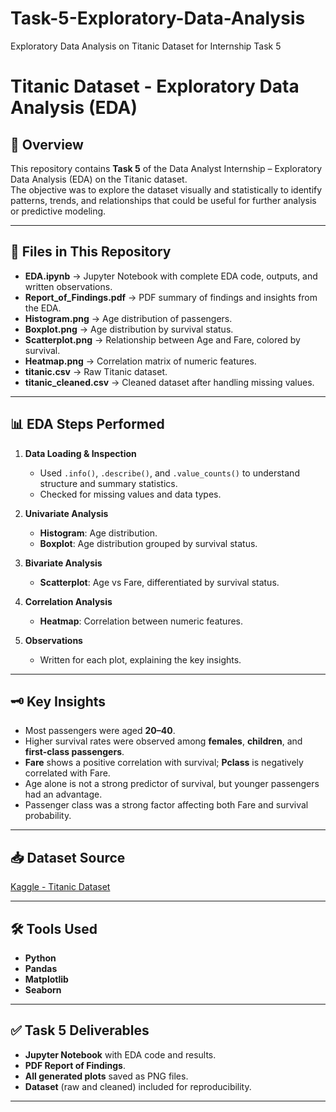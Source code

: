 # Task-5-Exploratory-Data-Analysis
Exploratory Data Analysis on Titanic Dataset for Internship Task 5 

# Titanic Dataset - Exploratory Data Analysis (EDA)

## 📌 Overview
This repository contains **Task 5** of the Data Analyst Internship – Exploratory Data Analysis (EDA) on the Titanic dataset.  
The objective was to explore the dataset visually and statistically to identify patterns, trends, and relationships that could be useful for further analysis or predictive modeling.

---

## 📂 Files in This Repository
- **EDA.ipynb** → Jupyter Notebook with complete EDA code, outputs, and written observations.
- **Report_of_Findings.pdf** → PDF summary of findings and insights from the EDA.
- **Histogram.png** → Age distribution of passengers.
- **Boxplot.png** → Age distribution by survival status.
- **Scatterplot.png** → Relationship between Age and Fare, colored by survival.
- **Heatmap.png** → Correlation matrix of numeric features.
- **titanic.csv** → Raw Titanic dataset.
- **titanic_cleaned.csv** → Cleaned dataset after handling missing values.

---

## 📊 EDA Steps Performed
1. **Data Loading & Inspection**
   - Used `.info()`, `.describe()`, and `.value_counts()` to understand structure and summary statistics.
   - Checked for missing values and data types.

2. **Univariate Analysis**
   - **Histogram**: Age distribution.
   - **Boxplot**: Age distribution grouped by survival status.

3. **Bivariate Analysis**
   - **Scatterplot**: Age vs Fare, differentiated by survival status.

4. **Correlation Analysis**
   - **Heatmap**: Correlation between numeric features.

5. **Observations**
   - Written for each plot, explaining the key insights.

---

## 🗝️ Key Insights
- Most passengers were aged **20–40**.
- Higher survival rates were observed among **females**, **children**, and **first-class passengers**.
- **Fare** shows a positive correlation with survival; **Pclass** is negatively correlated with Fare.
- Age alone is not a strong predictor of survival, but younger passengers had an advantage.
- Passenger class was a strong factor affecting both Fare and survival probability.

---

## 📥 Dataset Source
[Kaggle - Titanic Dataset](https://www.kaggle.com/c/titanic/data)

---

## 🛠️ Tools Used
- **Python**
- **Pandas**
- **Matplotlib**
- **Seaborn**

---

## ✅ Task 5 Deliverables
- **Jupyter Notebook** with EDA code and results.
- **PDF Report of Findings**.
- **All generated plots** saved as PNG files.
- **Dataset** (raw and cleaned) included for reproducibility.

---
